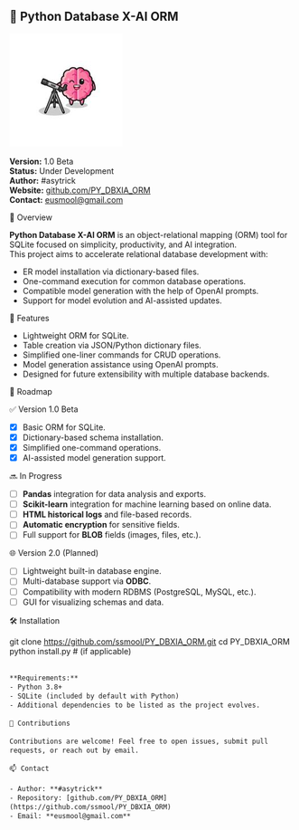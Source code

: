 ## 🧠 Python Database X-AI ORM

![Python Database X-AI ORM](./assets/pyiadbliteorm_xz.jpg)

**Version:** 1.0 Beta  
**Status:** Under Development  
**Author:** #asytrick  
**Website:** [github.com/PY_DBXIA_ORM](https://github.com/ssmool/PY_DBXIA_ORM)  
**Contact:** eusmool@gmail.com  

📌 Overview

**Python Database X-AI ORM** is an object-relational mapping (ORM) tool for SQLite focused on simplicity, productivity, and AI integration.  
This project aims to accelerate relational database development with:

- ER model installation via dictionary-based files.
- One-command execution for common database operations.
- Compatible model generation with the help of OpenAI prompts.
- Support for model evolution and AI-assisted updates.

🚀 Features

- Lightweight ORM for SQLite.
- Table creation via JSON/Python dictionary files.
- Simplified one-liner commands for CRUD operations.
- Model generation assistance using OpenAI prompts.
- Designed for future extensibility with multiple database backends.

🔮 Roadmap

✅ Version 1.0 Beta
- [x] Basic ORM for SQLite.
- [x] Dictionary-based schema installation.
- [x] Simplified one-command operations.
- [x] AI-assisted model generation support.

🔜 In Progress
- [ ] **Pandas** integration for data analysis and exports.
- [ ] **Scikit-learn** integration for machine learning based on online data.
- [ ] **HTML historical logs** and file-based records.
- [ ] **Automatic encryption** for sensitive fields.
- [ ] Full support for **BLOB** fields (images, files, etc.).

🌐 Version 2.0 (Planned)
- [ ] Lightweight built-in database engine.
- [ ] Multi-database support via **ODBC**.
- [ ] Compatibility with modern RDBMS (PostgreSQL, MySQL, etc.).
- [ ] GUI for visualizing schemas and data.

🛠️ Installation

git clone https://github.com/ssmool/PY_DBXIA_ORM.git
cd PY_DBXIA_ORM
python install.py  # (if applicable)
```

**Requirements:**
- Python 3.8+
- SQLite (included by default with Python)
- Additional dependencies to be listed as the project evolves.

🤝 Contributions

Contributions are welcome! Feel free to open issues, submit pull requests, or reach out by email.

📫 Contact

- Author: **#asytrick**  
- Repository: [github.com/PY_DBXIA_ORM](https://github.com/ssmool/PY_DBXIA_ORM)  
- Email: **eusmool@gmail.com**
